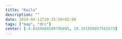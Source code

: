 ```yaml
---
title: "Kwilu"
description: ""
date: 2019-04-11T10:35:50+02:00
tags: ["map", "drc"]
center: [-4.8104680109796805, 18.341958057561673]
---
```



